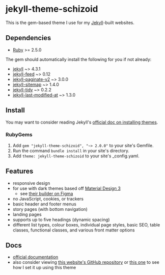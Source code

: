 # jekyll-theme-schizoid

This is the gem-based theme I use for my [Jekyll](https://jekyllrb.com/)-built websites.

## Dependencies
- [Ruby](https://www.ruby-lang.org/en/) >= 2.5.0

The gem should automatically install the following for you if not already:
- [jekyll](https://rubygems.org/gems/jekyll) ~> 4.3.1
- [jekyll-feed](https://rubygems.org/gems/jekyll-feed) ~> 0.12
- [jekyll-paginate-v2](https://rubygems.org/gems/jekyll-paginate-v2) ~> 3.0.0
- [jekyll-sitemap](https://rubygems.org/gems/jekyll-sitemap) ~> 1.4.0
- [jekyll-tidy](https://rubygems.org/gems/jekyll-tidy) ~> 0.2.2
- [jekyll-last-modified-at](https://rubygems.org/gems/jekyll-last-modified-at) ~> 1.3.0

## Install
You may want to consider reading Jekyll's [official doc on installing themes](https://jekyllrb.com/docs/themes/).

### RubyGems
1. Add ```gem "jekyll-theme-schizoid", "~> 2.0.0"``` to your site's Gemfile.
1. Run the command ```bundle install``` in your site's directory.
1. Add ```theme: jekyll-theme-schizoid``` to your site's _config.yaml.

## Features
- responsive design
- for use with dark themes based off [Material Design 3](https://m3.material.io/)
    - see [their builder on Figma](https://www.figma.com/community/plugin/1034969338659738588/Material-Theme-Builder)
- no JavaScript, cookies, or trackers
- basic header and footer menus
- story pages (with bottom navigation)
- landing pages
- supports up to five headings (dynamic spacing)
- different list types, colour boxes, individual page styles, basic SEO, table classes, functional classes, and various front matter options

## Docs
- [official documentation](https://schizoidnightmares.com/docs/jekyll-theme-schizoid/)
- also consider viewing [this website's GitHub repository](https://github.com/schizoidnightmares/schizoidnightmares.com) or [this one](https://github.com/schizoidnightmares/absurdrealms.com) to see how I set it up using this theme
